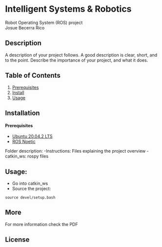 # Intelligent Systems & Robotics
Robot Operating System (ROS) project <br>
Josue Becerra Rico

## Description
A description of your project follows. A good description is clear, short, and to the point. Describe the importance of your project, and what it does.

## Table of Contents
 1. [Prerequisites](#Prerequisites)
 2. [Install](#Installation)
 3. [Usage](#Usage)


## Installation
#### Prerequisites
 - [Ubuntu 20.04.2 LTS](https://releases.ubuntu.com/20.04/)
 - [ROS Noetic](http://wiki.ros.org/noetic/Installation/Ubuntu)

Folder description: 
-Instructions: Files explaining the project overview
-catkin_ws: rospy files

## Usage: 
 - Go into catkin_ws
 - Source the project:
    
```
source devel/setup.bash
```

## More
For more information check the PDF 

## License

